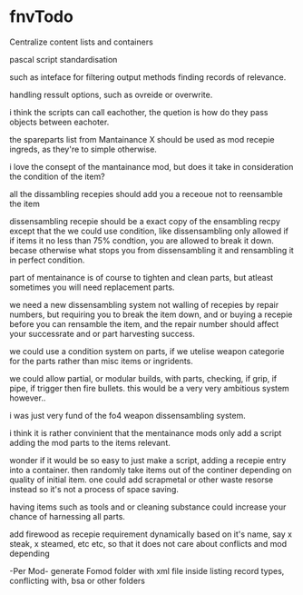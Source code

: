 # fnvTodo


Centralize content lists and containers

pascal script standardisation

such as inteface for filtering
output methods
finding records of relevance.

handling ressult options, such as ovreide or overwrite.

i think the scripts can call eachother, the quetion is how do they pass objects between eachoter.


the spareparts list from Mantainance X should be used as mod recepie ingreds, as they're to simple otherwise.

i love the consept of the mantainance mod, but does it take in consideration the condition of the item?

all the dissambling recepies should add you a receoue not to reensamble the item


dissensambling recepie should be a exact copy of the ensambling recpy except that the 
we could use condition, like dissensambling only allowed if 
if items it no less than 75% condtion, you are allowed to break it down.
becase otherwise what stops you from dissensambling it and rensambling it in perfect condition.

part of mentainance is of course to tighten and clean parts, but atleast sometimes you will need replacement parts.

we need a new dissensambling system not walling of recepies by repair numbers, but requiring you to break the item down,
and or buying a recepie before you can rensamble the item, and the repair number should affect your successrate and or part harvesting success.

we could use a condition system on parts, if we utelise weapon categorie for the parts rather than misc items or ingridents.

we could allow partial, or modular builds, with parts, checking, if grip, if pipe, if trigger then fire bullets.
this would be a very very ambitious system however..

i was just very fund of the fo4 weapon dissensambling system.



i think it is rather convinient that the mentainance mods only add a script adding the mod parts 
to the items relevant.

wonder if it would be so easy to just make a script, adding a recepie entry into a container.
then randomly take items out of the continer depending on quality of initial item.
one could add scrapmetal or other waste resorse instead so it's not a process of space saving.

having items such as tools and or cleaning substance could increase your chance of harnessing all parts.


add firewood as recepie requirement dynamically based on it's name, say x steak, x steamed, etc etc, so that it does not care about conflicts and mod depending


-Per Mod- generate Fomod folder with xml file inside listing record types, conflicting with, bsa or other folders 
